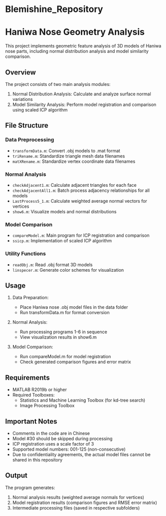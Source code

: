 # Blemishine_Repository

# Haniwa Nose Geometry Analysis

This project implements geometric feature analysis of 3D models of Haniwa nose parts, including normal distribution analysis and model similarity comparison.

## Overview

The project consists of two main analysis modules:
1. Normal Distribution Analysis: Calculate and analyze surface normal variations
2. Model Similarity Analysis: Perform model registration and comparison using scaled ICP algorithm

## File Structure

### Data Preprocessing
- `transformData.m`: Convert .obj models to .mat format
- `triRename.m`: Standardize triangle mesh data filenames
- `matXRename.m`: Standardize vertex coordinate data filenames

### Normal Analysis
- `checkAdjacent1.m`: Calculate adjacent triangles for each face
- `checkAdjacentAll1.m`: Batch process adjacency relationships for all models
- `LastProcess5_1.m`: Calculate weighted average normal vectors for vertices
- `show6.m`: Visualize models and normal distributions

### Model Comparison
- `compareModel.m`: Main program for ICP registration and comparison
- `ssicp.m`: Implementation of scaled ICP algorithm

### Utility Functions
- `readObj.m`: Read .obj format 3D models
- `linspecer.m`: Generate color schemes for visualization

## Usage

1. Data Preparation:
   - Place Haniwa nose .obj model files in the data folder
   - Run transformData.m for format conversion

2. Normal Analysis:
   - Run processing programs 1-6 in sequence
   - View visualization results in show6.m

3. Model Comparison:
   - Run compareModel.m for model registration
   - Check generated comparison figures and error matrix

## Requirements

- MATLAB R2019b or higher
- Required Toolboxes:
  - Statistics and Machine Learning Toolbox (for kd-tree search)
  - Image Processing Toolbox

## Important Notes

- Comments in the code are in Chinese
- Model #30 should be skipped during processing
- ICP registration uses a scale factor of 3
- Supported model numbers: 001-125 (non-consecutive)
- Due to confidentiality agreements, the actual model files cannot be shared in this repository

## Output

The program generates:
1. Normal analysis results (weighted average normals for vertices)
2. Model registration results (comparison figures and RMSE error matrix)
3. Intermediate processing files (saved in respective subfolders)
